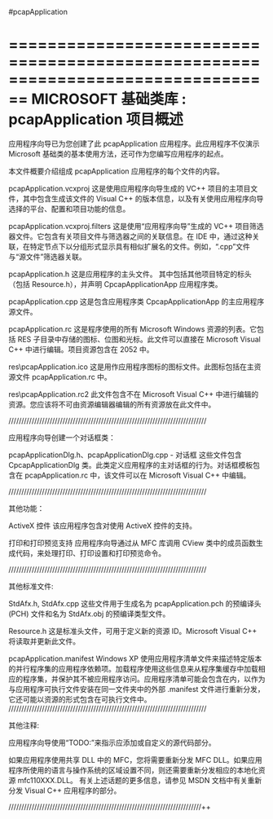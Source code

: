 #pcapApplication

================================================================================
    MICROSOFT 基础类库 : pcapApplication 项目概述
===============================================================================

应用程序向导已为您创建了此 pcapApplication 应用程序。此应用程序不仅演示 Microsoft 基础类的基本使用方法，还可作为您编写应用程序的起点。

本文件概要介绍组成 pcapApplication 应用程序的每个文件的内容。

pcapApplication.vcxproj
    这是使用应用程序向导生成的 VC++ 项目的主项目文件，其中包含生成该文件的 Visual C++ 的版本信息，以及有关使用应用程序向导选择的平台、配置和项目功能的信息。

pcapApplication.vcxproj.filters
    这是使用“应用程序向导”生成的 VC++ 项目筛选器文件。它包含有关项目文件与筛选器之间的关联信息。在 IDE 中，通过这种关联，在特定节点下以分组形式显示具有相似扩展名的文件。例如，“.cpp”文件与“源文件”筛选器关联。

pcapApplication.h
    这是应用程序的主头文件。
    其中包括其他项目特定的标头（包括 Resource.h），并声明 CpcapApplicationApp 应用程序类。

pcapApplication.cpp
    这是包含应用程序类 CpcapApplicationApp 的主应用程序源文件。

pcapApplication.rc
    这是程序使用的所有 Microsoft Windows 资源的列表。它包括 RES 子目录中存储的图标、位图和光标。此文件可以直接在 Microsoft Visual C++ 中进行编辑。项目资源包含在 2052 中。

res\pcapApplication.ico
    这是用作应用程序图标的图标文件。此图标包括在主资源文件 pcapApplication.rc 中。

res\pcapApplication.rc2
    此文件包含不在 Microsoft Visual C++ 中进行编辑的资源。您应该将不可由资源编辑器编辑的所有资源放在此文件中。


/////////////////////////////////////////////////////////////////////////////

应用程序向导创建一个对话框类：

pcapApplicationDlg.h、pcapApplicationDlg.cpp - 对话框
    这些文件包含 CpcapApplicationDlg 类。此类定义应用程序的主对话框的行为。对话框模板包含在 pcapApplication.rc 中，该文件可以在 Microsoft Visual C++ 中编辑。

/////////////////////////////////////////////////////////////////////////////

其他功能：

ActiveX 控件
    该应用程序包含对使用 ActiveX 控件的支持。

打印和打印预览支持
    应用程序向导通过从 MFC 库调用 CView 类中的成员函数生成代码，来处理打印、打印设置和打印预览命令。

/////////////////////////////////////////////////////////////////////////////

其他标准文件:

StdAfx.h, StdAfx.cpp
    这些文件用于生成名为 pcapApplication.pch 的预编译头 (PCH) 文件和名为 StdAfx.obj 的预编译类型文件。

Resource.h
    这是标准头文件，可用于定义新的资源 ID。Microsoft Visual C++ 将读取并更新此文件。

pcapApplication.manifest
    Windows XP 使用应用程序清单文件来描述特定版本的并行程序集的应用程序依赖项。加载程序使用这些信息来从程序集缓存中加载相应的程序集，并保护其不被应用程序访问。应用程序清单可能会包含在内，以作为与应用程序可执行文件安装在同一文件夹中的外部 .manifest 文件进行重新分发，它还可能以资源的形式包含在可执行文件中。
/////////////////////////////////////////////////////////////////////////////

其他注释:

应用程序向导使用“TODO:”来指示应添加或自定义的源代码部分。

如果应用程序使用共享 DLL 中的 MFC，您将需要重新分发 MFC DLL。如果应用程序所使用的语言与操作系统的区域设置不同，则还需要重新分发相应的本地化资源 mfc110XXX.DLL。
有关上述话题的更多信息，请参见 MSDN 文档中有关重新分发 Visual C++ 应用程序的部分。

///////////////////////////////////////////////////////////////////////////++
